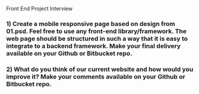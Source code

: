 Front End Project Interview

### 1) Create a mobile responsive page based on design from 01.psd. Feel free to use any front-end library/framework. The web page should be structured in such a way that it is easy to integrate to a backend framework. Make your final delivery available on your Github or Bitbucket repo.

### 2) What do you think of our current website and how would you improve it? Make your comments available on your Github or Bitbucket repo.